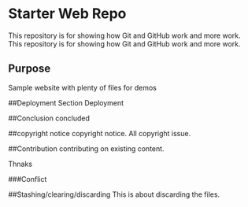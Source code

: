 # Starter Web Repo

This repository is for showing how Git and GitHub work and more work.
This repository is for showing how Git and GitHub work and more work.

## Purpose

Sample website with plenty of files for demos

##Deployment Section
Deployment

##Conclusion
concluded

##copyright notice
copyright notice. All copyright issue.

##Contribution
contributing on existing content.

Thnaks

###Conflict

##Stashing/clearing/discarding
This is about discarding the files.